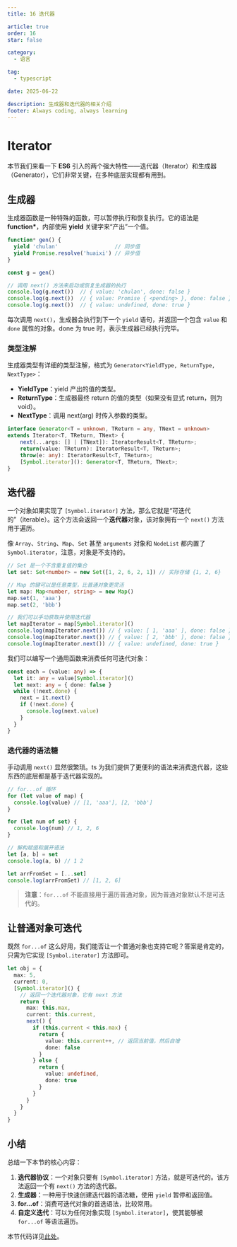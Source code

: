 ```yaml
---
title: 16 迭代器

article: true
order: 16
star: false

category:
  - 语言

tag:
  - typescript

date: 2025-06-22

description: 生成器和迭代器的相关介绍
footer: Always coding, always learning
---
```


<!-- more -->

# Iterator

本节我们来看一下 **ES6** 引入的两个强大特性——迭代器（Iterator）和生成器（Generator），它们非常关键，在多种底层实现都有用到。

## 生成器

生成器函数是一种特殊的函数，可以暂停执行和恢复执行。它的语法是 **function\***，内部使用 **yield** 关键字来“产出”一个值。

```typescript
function* gen() {
  yield 'chulan'                  // 同步值
  yield Promise.resolve('huaixi') // 异步值
}

const g = gen()

// 调用 next() 方法来启动或恢复生成器的执行
console.log(g.next())  // { value: 'chulan', done: false }
console.log(g.next())  // { value: Promise { <pending> }, done: false }
console.log(g.next())  // { value: undefined, done: true }
```

每次调用 `next()`，生成器会执行到下一个 `yield` 语句，并返回一个包含 `value` 和 `done` 属性的对象。done 为 true 时，表示生成器已经执行完毕。

### 类型注解

生成器类型有详细的类型注解，格式为 `Generator<YieldType, ReturnType, NextType>`：

- **YieldType**：yield 产出的值的类型。
- **ReturnType**：生成器最终 return 的值的类型（如果没有显式 return，则为 void）。
- **NextType**：调用 next(arg) 时传入参数的类型。

```typescript
interface Generator<T = unknown, TReturn = any, TNext = unknown>
extends Iterator<T, TReturn, TNext> {
    next(...args: [] | [TNext]): IteratorResult<T, TReturn>;
    return(value: TReturn): IteratorResult<T, TReturn>;
    throw(e: any): IteratorResult<T, TReturn>;
    [Symbol.iterator](): Generator<T, TReturn, TNext>;
}
```

## 迭代器

一个对象如果实现了 `[Symbol.iterator]` 方法，那么它就是“可迭代的”（iterable）。这个方法会返回一个**迭代器**对象，该对象拥有一个 `next()` 方法用于遍历。

像 `Array`、`String`、`Map`、`Set` 甚至 `arguments` 对象和 `NodeList` 都内置了 `Symbol.iterator`，注意，对象是不支持的。

```typescript
// Set 是一个不含重复值的集合
let set: Set<number> = new Set([1, 2, 6, 2, 1]) // 实际存储 {1, 2, 6}

// Map 的键可以是任意类型，比普通对象更灵活
let map: Map<number, string> = new Map()
map.set(1, 'aaa')
map.set(2, 'bbb')

// 我们可以手动获取并使用迭代器
let mapIterator = map[Symbol.iterator]()
console.log(mapIterator.next()) // { value: [ 1, 'aaa' ], done: false }
console.log(mapIterator.next()) // { value: [ 2, 'bbb' ], done: false }
console.log(mapIterator.next()) // { value: undefined, done: true }
```

我们可以编写一个通用函数来消费任何可迭代对象：

```typescript
const each = (value: any) => {
  let it: any = value[Symbol.iterator]()
  let next: any = { done: false }
  while (!next.done) {
    next = it.next()
    if (!next.done) {
      console.log(next.value)
    }
  }
}
```

### 迭代器的语法糖

手动调用 `next()` 显然很繁琐。ts 为我们提供了更便利的语法来消费迭代器，这些东西的底层都是基于迭代器实现的。

```typescript
// for...of 循环
for (let value of map) {
  console.log(value) // [1, 'aaa'], [2, 'bbb']
}

for (let num of set) {
  console.log(num) // 1, 2, 6
}

// 解构赋值和展开语法
let [a, b] = set
console.log(a, b) // 1 2

let arrFromSet = [...set]
console.log(arrFromSet) // [1, 2, 6]
```

> **注意**：`for...of` 不能直接用于遍历普通对象，因为普通对象默认不是可迭代的。

## 让普通对象可迭代

既然 `for...of` 这么好用，我们能否让一个普通对象也支持它呢？答案是肯定的，只需为它实现 `[Symbol.iterator]` 方法即可。

```typescript
let obj = {
  max: 5,
  current: 0,
  [Symbol.iterator]() {
    // 返回一个迭代器对象，它有 next 方法
    return {
      max: this.max,
      current: this.current,
      next() {
        if (this.current < this.max) {
          return {
            value: this.current++, // 返回当前值，然后自增
            done: false
          }
        } else {
          return {
            value: undefined,
            done: true
          }
        }
      }
    }
  }
}
```

## 小结

总结一下本节的核心内容：
1.  **迭代器协议**：一个对象只要有 `[Symbol.iterator]` 方法，就是可迭代的。该方法返回一个有 `next()` 方法的迭代器。
2.  **生成器**：一种用于快速创建迭代器的语法糖，使用 `yield` 暂停和返回值。
3.  **for...of**：消费可迭代对象的首选语法，比较常用。
4.  **自定义迭代**：可以为任何对象实现 `[Symbol.iterator]`，使其能够被 `for...of` 等语法遍历。

本节代码详见[此处](https://github.com/KBchulan/ClBlogs-Src/blob/main/blogs-main/typescript/16-iterator/index.ts)。